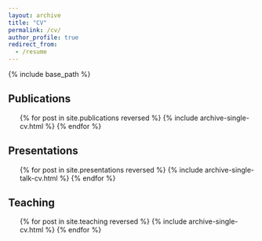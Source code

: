 ```yaml
---
layout: archive
title: "CV"
permalink: /cv/
author_profile: true
redirect_from:
  - /resume
---
```


{% include base_path %}

## Publications
  <ul>{% for post in site.publications reversed %}
    {% include archive-single-cv.html %}
  {% endfor %}</ul>
  
## Presentations
  <ul>{% for post in site.presentations reversed %}
    {% include archive-single-talk-cv.html %}
  {% endfor %}</ul>
  
## Teaching
  <ul>{% for post in site.teaching reversed %}
    {% include archive-single-cv.html %}
  {% endfor %}</ul>

  
